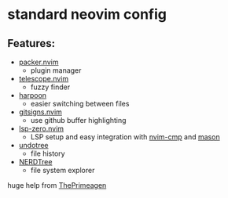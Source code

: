 # standard neovim config

## Features:
- [packer.nvim](https://github.com/wbthomason/packer.nvim)
	- plugin manager
- [telescope.nvim](https://github.com/nvim-telescope/telescope.nvim)
	- fuzzy finder
- [harpoon](https://github.com/ThePrimeagen/harpoon)
	- easier switching between files 
- [gitsigns.nvim](https://github.com/lewis6991/gitsigns.nvim)
	- use github buffer highlighting 
- [lsp-zero.nvim](https://github.com/VonHeikemen/lsp-zero.nvim)
	- LSP setup and easy integration with [nvim-cmp](https://github.com/hrsh7th/nvim-cmp) and [mason](https://github.com/williamboman/mason.nvim)
- [undotree](https://github.com/mbbill/undotree)
	- file history
- [NERDTree](https://github.com/preservim/nerdtree)
	- file system explorer

huge help from [ThePrimeagen](https://github.com/ThePrimeagen/init.lua/tree/bc8324fa1c31bd1bc81fb8a5dde684dffd324f84)
